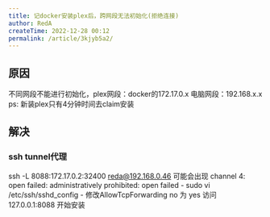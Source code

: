 ```yaml
---
title: 记docker安装plex后，跨网段无法初始化(拒绝连接)
author: RedA
createTime: 2022-12-28 00:12
permalink: /article/3kjyb5a2/
---
```

## 原因
不同网段不能进行初始化，plex网段：docker的172.17.0.x 电脑网段：192.168.x.x
ps: 新装plex只有4分钟时间去claim安装

## 解决
### ssh tunnel代理
ssh -L 8088:172.17.0.2:32400 reda@192.168.0.46
可能会出现 channel 4: open failed: administratively prohibited: open failed
    - sudo vi /etc/ssh/sshd_config
    - 修改AllowTcpForwarding no 为 yes
访问127.0.0.1:8088 开始安装
